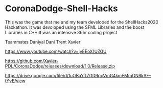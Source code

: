 # CoronaDodge-Shell-Hacks
This was the game that me and my team developed for the ShellHacks2020 Hackathon.
It was devoloped using the SFML Libraries and the boost Libraries in C++
It was an intensive 36hr coding project

Teammates
Daniyal
Dani
Trent
Xavier


https://www.youtube.com/watch?v=iyEEoX1UZGU

https://github.com/Xavier-PDL/CoronaDodge/releases/download/1.0/Release.zip 

https://drive.google.com/file/d/1uOBaYTZGDRpcVmG4kmFMmONRkAF-tYvE/view

